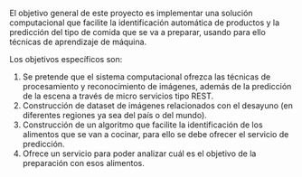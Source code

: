 El objetivo general de este proyecto es implementar una solución computacional que facilite la identificación automática de productos y la predicción del tipo de comida que se va a preparar, usando para ello técnicas de aprendizaje de máquina.

Los objetivos específicos son:
1. Se pretende que el sistema computacional ofrezca las técnicas de procesamiento y reconocimiento de imágenes, además de la predicción de la escena a través de micro servicios tipo REST.
2. Construcción de dataset de imágenes relacionados con el desayuno (en diferentes regiones ya sea del país o del mundo).
3. Construcción de un algoritmo que facilite la identificación de los alimentos que se van a cocinar, para ello se debe ofrecer el servicio de predicción.
4. Ofrece un servicio para poder analizar cuál es el objetivo de la preparación con esos alimentos.

